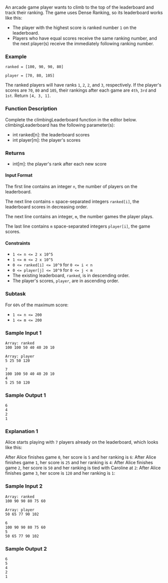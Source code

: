 An arcade game player wants to climb to the top of the leaderboard and track their ranking. The game uses Dense Ranking, so its leaderboard works like this: 
- The player with the highest score is ranked number `1` on the leaderboard. 
- Players who have equal scores receive the same ranking number, and the next player(s) receive the immediately following ranking number.

### Example 
`ranked = [100, 90, 90, 80]` 

`player = [70, 80, 105]`

The ranked players will have ranks `1`, `2`, `2`, and `3`, respectively. If the player's scores are `70`, `80` and `105`, their rankings after each game are `4th`, `3rd` and `1st`. Return `[4, 3, 1]`.

### Function Description 
Complete the climbingLeaderboard function in the editor below.
climbingLeaderboard has the following parameter(s): 
- int ranked[n]: the leaderboard scores 
- int player[m]: the player's scores

### Returns 
- int[m]: the player's rank after each new score

#### Input Format
The first line contains an integer `n`, the number of players on the leaderboard. 

The next line contains `n` space-separated integers `ranked[i]`, the leaderboard scores in decreasing order. 

The next line contains an integer, `m`, the number games the player plays. 

The last line contains `m` space-separated integers `player[i]`, the game scores.

#### Constraints
- `1 <= n <= 2 x 10^5`
- `1 <= m <= 2 x 10^5`
- `0 <= ranked[i] <= 10^9` for `0 <= i < n`
- `0 <= player[j] <= 10^9` for `0 <= j < m`
- The existing leaderboard, `ranked`, is in descending order.
- The player's scores, `player`, are in ascending order.

### Subtask
For `60%` of the maximum score:
- `1 <= n <= 200`
- `1 <= m <= 200`

### Sample Input 1
```
Array: ranked
100 100 50 40 40 20 10

Array: player
5 25 50 120
```
```
7
100 100 50 40 40 20 10
4
5 25 50 120
```

### Sample Output 1
```
6
4
2
1
```

### Explanation 1

Alice starts playing with `7` players already on the leaderboard, which looks like this:

After Alice finishes game `0`, her score is `5` and her ranking is `6`:
After Alice finishes game `1`, her score is `25` and her ranking is `4`:
After Alice finishes game `2`, her score is `50` and her ranking is tied with Caroline at `2`:
After Alice finishes game `3`, her score is `120` and her ranking is `1`:

### Sample Input 2
```
Array: ranked
100 90 90 80 75 60

Array: player
50 65 77 90 102
```
```
6
100 90 90 80 75 60
5
50 65 77 90 102
```

### Sample Output 2
```
6
5
4
2
1
```